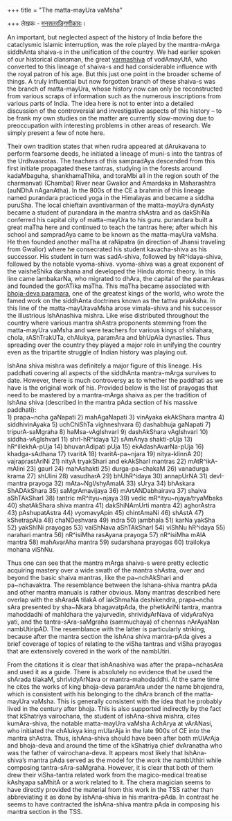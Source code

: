 +++
title = "The matta-mayUra vaMsha"

+++
लेखकः - [मनसतरङ्गिणीकारः](https://manasataramgini.wordpress.com/)।

An important, but neglected aspect of the history of India before the
cataclysmic Islamic interruption, was the role played by the
mantra-mArga siddhAnta shaiva-s in the unification of the country. We
had earlier spoken of our historical clansman, the great
[varmashiva](http://manasataramgini.wordpress.com/2006/06/varmashiva.html) of
vodAmayUtA, who converted to this lineage of shaiva-s and had
considerable influence with the royal patron of his age. But this just
one point in the broader scheme of things. A truly influential but now
forgotten branch of these shaiva-s was the branch of matta-mayUra, whose
history now can only be reconstructed from various scraps of information
such as the numerous inscriptions from various parts of India. The idea
here is not to enter into a detailed discussion of the controversial and
investigative aspects of this history – to be frank my own studies on
the matter are currently slow-moving due to preoccupation with
interesting problems in other areas of research. We simply present a few
of note here.

Their own tradition states that when rudra appeared at dArukavana to
perform fearsome deeds, he initiated a lineage of muni-s into the
tantras of the Urdhvasrotas. The teachers of this sampradAya descended
from this first initiate propagated these tantras, studying in the
forests around kadaMbaguha, shankhamaThika, and toraMbi all in the
region south of the charmanvati (Chambal) River near Gwalior and
Amardaka in Maharashtra (auNDhA nAganAtha). In the 800s of the CE a
brahmin of this lineage named purandara practiced yoga in the Himalayas
and became a siddha puruSha. The local chieftain avantivarman of the
matta-mayUra dynAsty became a student of purandara in the mantra shAstra
and as dakShiNa conferred his capital city of matta-mayUra to his guru.
purandara built a great maTha here and continued to teach the tantras
here; after which his school and sampradAya came to be known as the
matta-mayUra vaMsha. He then founded another maTha at raNipatra (in
direction of Jhansi traveling from Gwalior) where he consecrated his
student kavacha-shiva as his successor. His student in turn was
sadA-shiva, followed by hR^idaya-shiva, followed by the notable
vyoma-shiva. vyoma-shiva was a great exponent of the vaisheShika
darshana and developed the Hindu atomic theory. In this line came
lambakarNa, who migrated to dhAra, the capital of the paramAras and
founded the gorATika maTha. This maTha became associated with
[bhoja-deva
paramara](http://manasataramgini.wordpress.com/2005/12/raja-bhoja-glory-and-tragedy-of.html),
one of the greatest kings of the world, who wrote the famed work on the
siddhAnta doctrines known as the tattva prakAsha. In this line of the
matta-mayUravaMsha arose vimala-shiva and his successor the illustrious
IshAnashiva mishra. Like wise distributed throughout the country where
various mantra shAstra proponents stemming from the matta-mayUra vaMsha
and were teachers for various kings of shilahara, chola, rAShTrakUTa,
chAlukya, paramAra and bhUpAla dynasties. Thus spreading over the
country they played a major role in unifying the country even as the
tripartite struggle of Indian history was playing out.

IshAna shiva mishra was definitely a major figure of this lineage. His
paddhati covering all aspects of the siddhAnta mantra-mArga survives to
date. However, there is much controversy as to whether the paddhati as
we have is the original work of his. Provided below is the list of
prayogas that need to be mastered by a mantra-mArga shaiva as per the
tradition of IshAna shiva (described in the mantra pAda section of his
massive paddhati):  
1\) prapa\~ncha gaNapati 2) mahAgaNapati 3) vinAyaka ekAkShara mantra 4)
siddhivinAyaka 5) uchChiShTa vighneshvara 6) dashabhuja gaNapati 7)
tripurA-saMgraha 8) haMsa-vAgIshvarI 9) dashAkShara vAgIshvarI 10)
siddha-vAgIshvarI 11) shrI-hR^idaya 12) sAmAnya shakti-pUja 13)
hR^illekhA-pUja 14) bhuvanAdipati pUja 15) ekAdashAvarNa-pUja 16)
khadga-sAdhana 17) tvaritA 18) tvaritA-pa\~njara 19) nitya-klinnA 20)
vajraprastAriNi 21) nityA tryakShari and ekAkSharI mantras 22)
mAtR^ikA-mAlini 23) gaurI 24) mahAshakti 25) durga-pa\~chakaM 26)
vanadurga krama 27) shUlini 28) vasudharA 29) bhUhR^idaya 30) annapUrNA
31) devI-mantra prayoga 32) mAta\~NgI/shyAmalA 33) sUrya 34) bhAskara
ShADAkShara 35) saMgrAmavijaya 36) mArtANDabhairava 37) shaiva
aShTAkSharI 38) tantric mR^ityu\~njaya 39) vedic
mR^ityu\~njaya/tryaMbaka 40) shatAkShara shiva mantra 41) dakShiNAmUrti
mantra 42) aghorAstra 43) pAshupatAstra 44) vyomavyApin 45) chintAmaNi
46) shAstA 47) kShetrapAla 48) chaNDeshvara 49) indra 50) jambhala 51)
karNa yakSha 52) yakShINi prayogas 53) vaiShNava aShTAkSharI 54) viShNu
hR^idaya 55) narahari mantra 56) nR^isiMha rasAyana prayoga 57)
nR^isiMha mAlA mantra 58) mahAvarAha mantra 59) sudarshana prayogas 60)
trailokya mohana viShNu.

Thus one can see that the mantra mArga shaiva-s were pretty eclectic
acquiring mastery over a wide swath of the mantra shAstra, over and
beyond the basic shaiva mantras, like the pa\~nchAkShari and
pa\~nchavaktra. The resemblance between the Ishana-shiva mantra pAda and
other mantra manuals is rather obvious. Many mantras described here
overlap with the shAradA tilakA of lakShmaNa deshikendra, prapa\~ncha
sAra presented by sha\~Nkara bhagavatpAda, the phetkAriNi tantra, mantra
mahoddadhi of mahIdhara the yajurvedin, shrividyArNava of vidyAraNya
yati, and the tantra-sAra-saMgraha (sammuchaya) of chennas nArAyaNan
nambUtiripAD. The resemblance with the latter is particularly striking,
because after the mantra section the ishAna shiva mantra-pAda gives a
brief coverage of topics of relating to the viSha tantras and viSha
prayogas that are extensively covered in the work of the nambUtiri.

From the citations it is clear that ishAnashiva was after the
prapa\~nchasAra and used it as a guide. There is absolutely no evidence
that he used the shArada tilakaM, shrIvidyArNava or mantra-mahodaddhi.
At the same time he cites the works of king bhoja-deva paramAra under
the name bhojendra, which is consistent with his belonging to the dhAra
branch of the matta-mayUra vaMsha. This is generally consistent with the
idea that he probably lived in the century after bhoja. This is also
supported indirectly by the fact that kShatriya vairochana, the student
of ishAna-shiva mishra, cites kumAra-shiva, the notable matta-mayUra
vaMsha AchArya at vArANasi, who initiated the chAlukya king mUlarAja in
the late 900s of CE into the mantra shAstra. Thus, ishAna-shiva should
have been after both mUlArAja and bhoja-deva and around the time of the
kShatriya chief dvAranatha who was the father of vairochana-deva. It
appears most likely that IshAna-shiva’s mantra pAda served as the model
for the work the nambUthiri while composing tantra-sAra-saMgraha.
However, it is clear that both of them drew their viSha-tantra related
work from the magico-medical treatise kAshyapa saMhitA or a work related
to it. The chera magician seems to have directly provided the material
from this work in the TSS rather than abbreviating it as done by
ishAna-shiva in his mantra-pAda. In contrast he seems to have contracted
the ishAna-shiva mantra pAda in composing his mantra section in the TSS.
